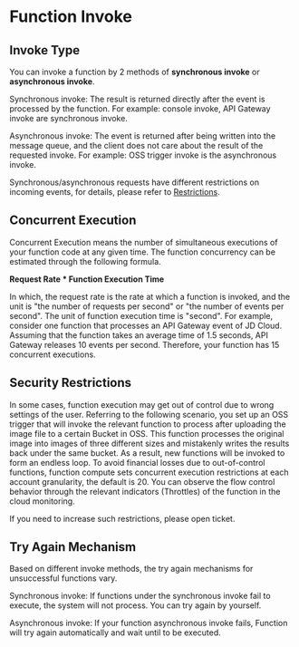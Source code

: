 
# Function Invoke


## Invoke Type

You can invoke a function by 2 methods of **synchronous invoke** or **asynchronous invoke**.

Synchronous invoke: The result is returned directly after the event is processed by the function. For example: console invoke, API Gateway invoke are synchronous invoke.

Asynchronous invoke: The event is returned after being written into the message queue, and the client does not care about the result of the requested invoke. For example: OSS trigger invoke is the asynchronous invoke.

Synchronous/asynchronous requests have different restrictions on incoming events, for details, please refer to [Restrictions](../../Introduction/Restrictions.md).

 

## Concurrent Execution

Concurrent Execution means the number of simultaneous executions of your function code at any given time. The function concurrency can be estimated through the following formula.

**Request Rate * Function Execution Time**

In which, the request rate is the rate at which a function is invoked, and the unit is "the number of requests per second" or "the number of events per second". The unit of function execution time is "second". For example, consider one function that processes an API Gateway event of JD Cloud. Assuming that the function takes an average time of 1.5 seconds, API Gateway releases 10 events per second. Therefore, your function has 15 concurrent executions.

 

## Security Restrictions

In some cases, function execution may get out of control due to wrong settings of the user. Referring to the following scenario, you set up an OSS trigger that will invoke the relevant function to process after uploading the image file to a certain Bucket in OSS. This function processes the original image into images of three different sizes and mistakenly writes the results back under the same bucket. As a result, new functions will be invoked to form an endless loop. To avoid financial losses due to out-of-control functions, function compute sets concurrent execution restrictions at each account granularity, the default is 20. You can observe the flow control behavior through the relevant indicators (Throttles) of the function in the cloud monitoring.

If you need to increase such restrictions, please open ticket.

 

## Try Again Mechanism

Based on different invoke methods, the try again mechanisms for unsuccessful functions vary.

Synchronous invoke: If functions under the synchronous invoke fail to execute, the system will not process. You can try again by yourself.

Asynchronous invoke: If your function asynchronous invoke fails, Function will try again automatically and wait until to be executed.
